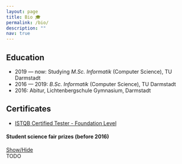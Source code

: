 ```yaml
---
layout: page
title: Bio 🎓
permalink: /bio/
description: ""
nav: true
---
```


## Education

- 2019 — now: Studying *M.Sc. Informatik* (Computer Science), TU Darmstadt
- 2016 — 2019: *B.Sc. Informatik* (Computer Science), TU Darmstadt
- 2016: Abitur, Lichtenbergschule Gymnasium, Darmstadt

## Certificates

- [ISTQB Certified Tester - Foundation Level](/assets/pdf/ISTQB-certified-tester.pdf)

#### Student science fair prizes (before 2016)

<a class="btn btn-link btn-sm shadow-sm rounded" data-toggle="collapse" href="#collapseTarget" role="button" aria-expanded="false" aria-controls="collapseTarget">
  Show/Hide
</a>

<div class="collapse" id="collapseTarget">
  TODO
</div>
